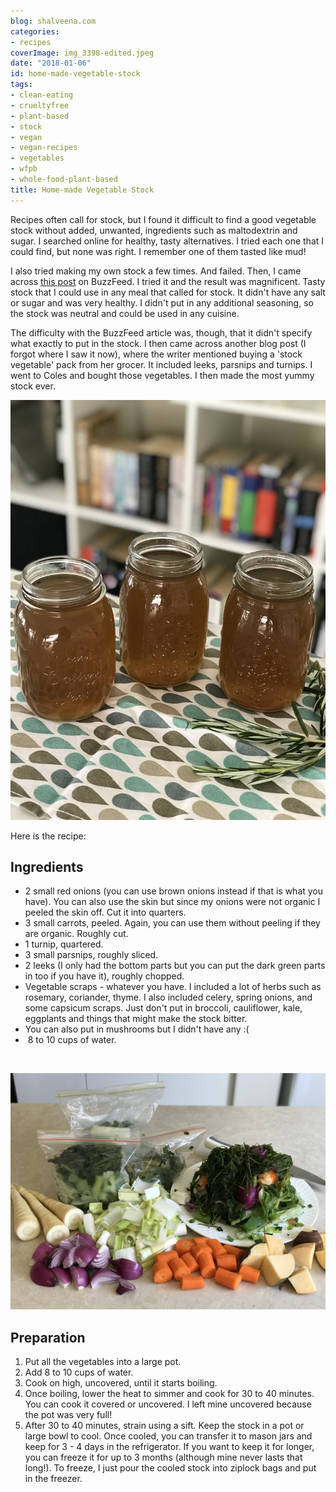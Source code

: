 ```yaml
---
blog: shalveena.com
categories:
- recipes
coverImage: img_3398-edited.jpeg
date: "2018-01-06"
id: home-made-vegetable-stock
tags:
- clean-eating
- crueltyfree
- plant-based
- stock
- vegan
- vegan-recipes
- vegetables
- wfpb
- whole-food-plant-based
title: Home-made Vegetable Stock
---
```


Recipes often call for stock, but I found it difficult to find a good vegetable stock without added, unwanted, ingredients such as maltodextrin and sugar. I searched online for healthy, tasty alternatives. I tried each one that I could find, but none was right. I remember one of them tasted like mud!

I also tried making my own stock a few times. And failed. Then, I came across [this post](https://www.buzzfeed.com/merleoneal/how-to-make-veggie-stock-from-kitchen-scraps?bffbtasty&ref=bffbtasty&utm_term=.npJpBXLRQ#.apJy5V3Qg) on BuzzFeed. I tried it and the result was magnificent. Tasty stock that I could use in any meal that called for stock. It didn't have any salt or sugar and was very healthy. I didn't put in any additional seasoning, so the stock was neutral and could be used in any cuisine.

The difficulty with the BuzzFeed article was, though, that it didn't specify what exactly to put in the stock. I then came across another blog post (I forgot where I saw it now), where the writer mentioned buying a 'stock vegetable' pack from her grocer. It included leeks, parsnips and turnips. I went to Coles and bought those vegetables. I then made the most yummy stock ever.

![IMG_3396](images/img_3396.jpg)

Here is the recipe:

## Ingredients

- 2 small red onions (you can use brown onions instead if that is what you have). You can also use the skin but since my onions were not organic I peeled the skin off. Cut it into quarters.
- 3 small carrots, peeled. Again, you can use them without peeling if they are organic. Roughly cut.
- 1 turnip, quartered.
- 3 small parsnips, roughly sliced.
- 2 leeks (I only had the bottom parts but you can put the dark green parts in too if you have it), roughly chopped.
- Vegetable scraps - whatever you have. I included a lot of herbs such as rosemary, coriander, thyme. I also included celery, spring onions, and some capsicum scraps. Just don't put in broccoli, cauliflower, kale, eggplants and things that might make the stock bitter.
- You can also put in mushrooms but I didn't have any :(
-  8 to 10 cups of water.

 

![IMG_3389](images/img_3389.jpg)

## Preparation

1. Put all the vegetables into a large pot.
2. Add 8 to 10 cups of water.
3. Cook on high, uncovered, until it starts boiling.
4. Once boiling, lower the heat to simmer and cook for 30 to 40 minutes. You can cook it covered or uncovered. I left mine uncovered because the pot was very full!
5. After 30 to 40 minutes, strain using a sift. Keep the stock in a pot or large bowl to cool. Once cooled, you can transfer it to mason jars and keep for 3 - 4 days in the refrigerator. If you want to keep it for longer, you can freeze it for up to 3 months (although mine never lasts that long!). To freeze, I just pour the cooled stock into ziplock bags and put in the freezer.
